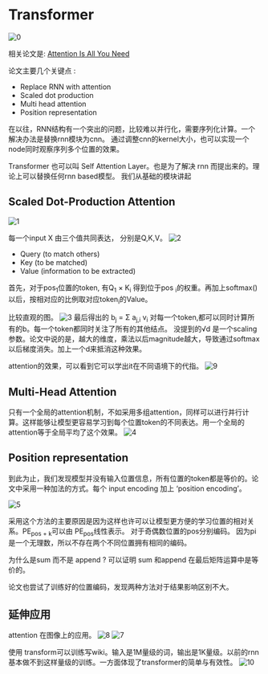 # Transformer

![0](img/0.png)

相关论文是: [Attention Is All You Need](https://github.com/wangruichens/papers-machinelearning/blob/master/nlp/Attention%20Is%20All%20You%20Need.pdf)

论文主要几个关键点 : 
* Replace RNN with attention
* Scaled dot production 
* Multi head attention
* Position representation

在以往，RNN结构有一个突出的问题，比较难以并行化，需要序列化计算。一个解决办法是替换rnn模块为cnn。
通过调整cnn的kernel大小，也可以实现一个node同时观察序列多个位置的效果。

Transformer 也可以叫 Self Attention Layer。也是为了解决 rnn 而提出来的。理论上可以替换任何rnn based模型。
我们从基础的模块讲起

## Scaled Dot-Production Attention
![1](img/1.png)

每一个input X 由三个值共同表达， 分别是Q,K,V。
![2](img/2.png)
- Query (to match others)
- Key (to be matched)
- Value (information to be extracted)

首先，对于pos<sub>1</sub>位置的token, 有Q<sub>1</sub> × K<sub>i</sub> 得到位于pos <sub>i</sub>的权重。再加上softmax()以后，按相对应的比例取对应token<sub>i</sub>的Value。

比较直观的图。
![3](img/3.png)
最后得出的 b<sub>j</sub> = &Sigma; a<sub>j,i</sub> v<sub>i</sub>
对每一个token,都可以同时计算所有的b。每一个token都同时关注了所有的其他结点。
没提到的&radic;d 是一个scaling参数。论文中说的是，越大的维度，乘法以后magnitude越大，导致通过softmax以后梯度消失。加上一个d来抵消这种效果。

attention的效果，可以看到它可以学出it在不同语境下的代指。
![9](img/9.png)

## Multi-Head Attention

只有一个全局的attention机制，不如采用多组attention，同样可以进行并行计算。这样能够让模型更容易学习到每个位置token的不同表达。用一个全局的attention等于全局平均了这个效果。
![4](img/4.png)

## Position representation

到此为止，我们发现模型并没有输入位置信息，所有位置的token都是等价的。论文中采用一种加法的方式。每个 input encoding 加上 ‘position encoding’。

![5](img/5.png)

采用这个方法的主要原因是因为这样也许可以让模型更方便的学习位置的相对关系。PE<sub>pos + k</sub>可以由 PE<sub>pos</sub>线性表示。 
对于奇偶数位置的pos分别编码。 因为pi是一个无理数，所以不存在两个不同位置拥有相同的编码。

为什么是sum 而不是 append ? 可以证明 sum 和append 在最后矩阵运算中是等价的。

论文也尝试了训练好的位置编码，发现两种方法对于结果影响区别不大。

## 延伸应用
attention 在图像上的应用。
![8](img/8.png)
![7](img/7.png)

使用 transform可以训练写wiki。输入是1M量级的词，输出是1K量级。以前的rnn基本做不到这样量级的训练。一方面体现了transformer的简单与有效性。
![10](img/10.png)
